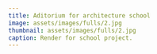 ```yaml
---
title: Aditorium for architecture school
image: assets/images/fulls/2.jpg
thumbnail: assets/images/fulls/2.jpg
caption: Render for school project.
---
```

